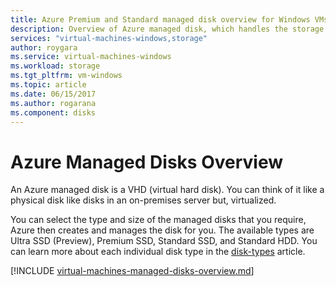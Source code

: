 ```yaml
---
title: Azure Premium and Standard managed disk overview for Windows VMs| Microsoft Docs
description: Overview of Azure managed disk, which handles the storage accounts for you when using Azure Windows VMs
services: "virtual-machines-windows,storage"
author: roygara
ms.service: virtual-machines-windows
ms.workload: storage
ms.tgt_pltfrm: vm-windows
ms.topic: article
ms.date: 06/15/2017
ms.author: rogarana
ms.component: disks
---
```

# Azure Managed Disks Overview

An Azure managed disk is a VHD (virtual hard disk). You can think of it like a physical disk like disks in an on-premises server but, virtualized.

You can select the type and size of the managed disks that you require, Azure then creates and manages the disk for you. The available types are Ultra SSD (Preview), Premium SSD, Standard SSD, and Standard HDD. You can learn more about each individual disk type in the [disk-types](disks-types.md) article.

[!INCLUDE [virtual-machines-managed-disks-overview.md](../../../includes/virtual-machines-managed-disks-overview.md)]
